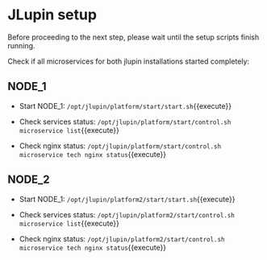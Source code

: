 # JLupin setup

Before proceeding to the next step, please wait until the setup scripts finish running.

Check if all microservices for both jlupin installations started completely:

## NODE_1
- Start NODE_1:
`/opt/jlupin/platform/start/start.sh`{{execute}}

- Check services status:
`/opt/jlupin/platform/start/control.sh microservice list`{{execute}}

- Check nginx status:
`/opt/jlupin/platform/start/control.sh microservice tech nginx status`{{execute}}

## NODE_2
- Start NODE_1:
`/opt/jlupin/platform2/start/start.sh`{{execute}}

- Check services status:
`/opt/jlupin/platform2/start/control.sh microservice list`{{execute}}

- Check nginx status:
`/opt/jlupin/platform2/start/control.sh microservice tech nginx status`{{execute}}

